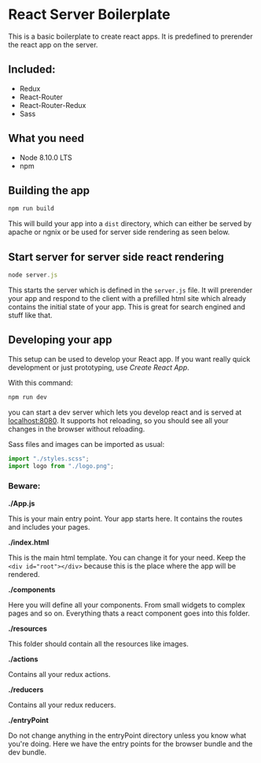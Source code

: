 # React Server Boilerplate

This is a basic boilerplate to create react apps.
It is predefined to prerender the react app on the server.

## Included:
- Redux
- React-Router
- React-Router-Redux
- Sass

## What you need
- Node 8.10.0 LTS
- npm

## Building the app
```js
npm run build
```
This will build your app into a ```dist``` directory, which can either be served by apache or ngnix or be used for server side rendering as seen below.

## Start server for server side react rendering
```js
node server.js
```
This starts the server which is defined in the ```server.js``` file. It will prerender your app and respond to the client with a prefilled html site which already contains the initial state of your app. This is great for search engined and stuff like that.

## Developing your app
This setup can be used to develop your React app. If you want really quick development or just prototyping, use *Create React App*.

With this command:
```js
npm run dev
```
you can start a dev server which lets you develop react and is served at [localhost:8080](http://localhost:8080). It supports hot reloading, so you should see all your changes in the browser without reloading.

Sass files and images can be imported as usual:
```js
import "./styles.scss";
import logo from "./logo.png";
```

### Beware:
**./App.js**

This is your main entry point. Your app starts here. It contains the routes and includes your pages.

**./index.html**

This is the main html template. You can change it for your need. Keep the ```<div id="root"></div>``` because this is the place where the app will be rendered.

**./components**

Here you will define all your components. From small widgets to complex pages and so on. Everything thats a react component goes into this folder.

**./resources**

This folder should contain all the resources like images.

**./actions**

Contains all your redux actions.

**./reducers**

Contains all your redux reducers.

**./entryPoint**

Do not change anything in the entryPoint directory unless you know what you're doing. Here we have the entry points for the browser bundle and the dev bundle.
